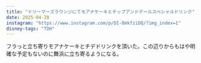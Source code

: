 ```yaml
---
title: "ドリーマーズラウンジにてモアナケーキとチップアンドデールスペシャルドリンク"
date: 2025-04-28
instagram: "https://www.instagram.com/p/DI-8mkfziDQ/?img_index=1"
disney-tags: "TDH"
---
```


フラっと立ち寄りモアナケーキとチデドリンクを頂いた。この辺りからもはや明確な予定もないのに舞浜に立ち寄るようになる。